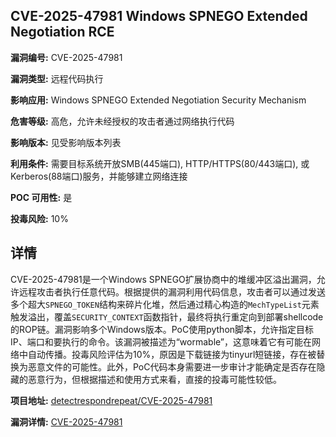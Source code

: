 ## CVE-2025-47981 Windows SPNEGO Extended Negotiation RCE

**漏洞编号:** CVE-2025-47981

**漏洞类型:** 远程代码执行

**影响应用:** Windows SPNEGO Extended Negotiation Security Mechanism

**危害等级:** 高危，允许未经授权的攻击者通过网络执行代码

**影响版本:** 见受影响版本列表

**利用条件:** 需要目标系统开放SMB(445端口), HTTP/HTTPS(80/443端口), 或Kerberos(88端口)服务，并能够建立网络连接

**POC 可用性:** 是

**投毒风险:** 10%

## 详情

CVE-2025-47981是一个Windows SPNEGO扩展协商中的堆缓冲区溢出漏洞，允许远程攻击者执行任意代码。根据提供的漏洞利用代码信息，攻击者可以通过发送多个超大`SPNEGO_TOKEN`结构来碎片化堆，然后通过精心构造的`MechTypeList`元素触发溢出，覆盖`SECURITY_CONTEXT`函数指针，最终将执行重定向到部署shellcode的ROP链。漏洞影响多个Windows版本。PoC使用python脚本，允许指定目标IP、端口和要执行的命令。该漏洞被描述为“wormable”，这意味着它有可能在网络中自动传播。投毒风险评估为10%，原因是下载链接为tinyurl短链接，存在被替换为恶意文件的可能性。此外，PoC代码本身需要进一步审计才能确定是否存在隐藏的恶意行为，但根据描述和使用方式来看，直接的投毒可能性较低。

**项目地址:** [detectrespondrepeat/CVE-2025-47981](https://github.com/detectrespondrepeat/CVE-2025-47981)

**漏洞详情:** [CVE-2025-47981](https://nvd.nist.gov/vuln/detail/CVE-2025-47981)